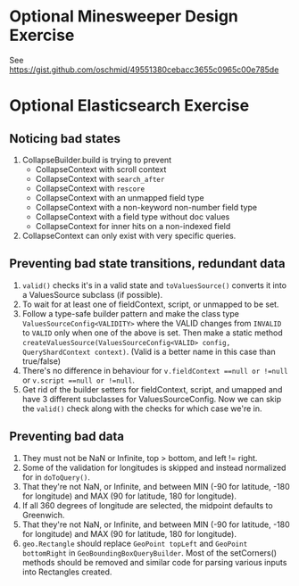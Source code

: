 # Optional Minesweeper Design Exercise

See https://gist.github.com/oschmid/49551380cebacc3655c0965c00e785de

# Optional Elasticsearch Exercise

## Noticing bad states
1. CollapseBuilder.build is trying to prevent
	- CollapseContext with scroll context
	- CollapseContext with `search_after`
	- CollapseContext with `rescore`
	- CollapseContext with an unmapped field type
	- CollapseContext with a non-keyword non-number field type
	- CollapseContext with a field type without doc values
	- CollapseContext for inner hits on a non-indexed field
2. CollapseContext can only exist with very specific queries.

## Preventing bad state transitions, redundant data
1. `valid()` checks it's in a valid state and `toValuesSource()` converts it into a ValuesSource subclass (if possible).
2. To wait for at least one of fieldContext, script, or unmapped to be set.
3. Follow a type-safe builder pattern and make the class type `ValuesSourceConfig<VALIDITY>` where the VALID changes from `INVALID` to `VALID` only when one of the above is set. Then make a static method `createValuesSource(ValuesSourceConfig<VALID> config, QueryShardContext context)`. (Valid is a better name in this case than true/false)
4. There's no difference in behaviour for `v.fieldContext ==null or !=null` or `v.script ==null or !=null`.
5. Get rid of the builder setters for fieldContext, script, and umapped and have 3 different subclasses for ValuesSourceConfig. Now we can skip the `valid()` check along with the checks for which case we're in.

## Preventing bad data
1. They must not be NaN or Infinite, top > bottom, and left != right.
2. Some of the validation for longitudes is skipped and instead normalized for in `doToQuery()`.
3. That they're not NaN, or Infinite, and between MIN (-90 for latitude, -180 for longitude) and MAX (90 for latitude, 180 for longitude).
4. If all 360 degrees of longitude are selected, the midpoint defaults to Greenwich.
5. That they're not NaN, or Infinite, and between MIN (-90 for latitude, -180 for longitude) and MAX (90 for latitude, 180 for longitude).
6. `geo.Rectangle` should replace `GeoPoint topLeft` and `GeoPoint bottomRight` in `GeoBoundingBoxQueryBuilder`. Most of the setCorners() methods should be removed and similar code for parsing various inputs into Rectangles created.
